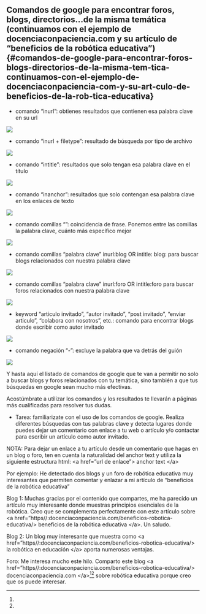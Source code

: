 ## Comandos de google para encontrar foros, blogs, directorios...de la misma temática (continuamos con el ejemplo de docenciaconpaciencia.com y su artículo de “beneficios de la robótica educativa”) {#comandos-de-google-para-encontrar-foros-blogs-directorios-de-la-misma-tem-tica-continuamos-con-el-ejemplo-de-docenciaconpaciencia-com-y-su-art-culo-de-beneficios-de-la-rob-tica-educativa}

*   comando “inurl”: obtienes resultados que contienen esa palabra clave en su url

![](/img/image18.png)

*   comando “inurl + filetype”: resultado de búsqueda por tipo de archivo

![](/img/image19.png)

*   comando “intitle”: resultados que solo tengan esa palabra clave en el título

![](/img/image20.png)

*   comando “inanchor”: resultados que solo contengan esa palabra clave en los enlaces de texto

![](/img/image1.png)

*   comando comillas “”: coincidencia de frase. Ponemos entre las comillas la palabra clave, cuánto más específico mejor

![](/img/image2.png)

*   comando comillas “palabra clave” inurl:blog OR intitle: blog: para buscar blogs relacionados con nuestra palabra clave

![](/img/image3.png)

*   comando comillas “palabra clave” inurl:foro OR intitle:foro para buscar foros relacionados con nuestra palabra clave

![](/img/image4.png)

*   keyword “articulo invitado”, “autor invitado”, “post invitado”, “enviar articulo”, “colabora con nosotros”, etc.: comando para encontrar blogs donde escribir como autor invitado

![](/img/image5.png)

*   comando negación “-”: excluye la palabra que va detrás del guión

![](/img/image6.png)

Y hasta aquí el listado de comandos de google que te van a permitir no solo a buscar blogs y foros relacionados con tu temática, sino también a que tus búsquedas en google sean mucho más efectivas.

Acostúmbrate a utilizar los comandos y los resultados te llevarán a páginas más cualificadas para resolver tus dudas.

*   Tarea: familiarizate con el uso de los comandos de google. Realiza diferentes búsquedas con tus palabras clave y detecta lugares donde puedes dejar un comentario con enlace a tu web o artículo y/o contactar para escribir un artículo como autor invitado.

NOTA: Para dejar un enlace a tu artículo desde un comentario que hagas en un blog o foro, ten en cuenta la naturalidad del anchor text y utiliza la siguiente estructura html: &lt;a href=”url de enlace”&gt; anchor text &lt;/a&gt;

Por ejemplo: He detectado dos blogs y un foro de robótica educativa muy interesantes que permiten comentar y enlazar a mi artículo de “beneficios de la robótica educativa”

Blog 1: Muchas gracias por el contenido que compartes, me ha parecido un artículo muy interesante donde muestras principios esenciales de la robótica. Creo que se complementa perfectamente con este artículo sobre &lt;a href=”https//:docenciaconpaciencia.com/beneficios-robotica-educativa/&gt; beneficios de la robótica educativa &lt;/a&gt;. Un saludo.

Blog 2: Un blog muy interesante que muestra como &lt;a href=”https//:docenciaconpaciencia.com/beneficios-robotica-educativa/&gt; la robótica en educación &lt;/a&gt; aporta numerosas ventajas.

Foro: Me interesa mucho este hilo. Comparto este blog &lt;a href=”https//:docenciaconpaciencia.com/beneficios-robotica-educativa/&gt; docenciaconpaciencia.com &lt;/a&gt;[^e][^f] sobre robótica educativa porque creo que os puede interesar.

[^e]: 

[^f]: